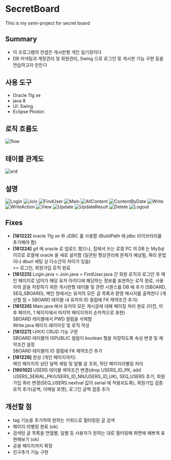 ﻿# SecretBoard
This is my semi-project for secret board

## Summary

- 이 프로그램의 컨셉은 게시판형 개인 일기장이다
- DB 커넥팅과 계정관리 및 회원관리, Swing 으로 로그인 및 게시판 기능 구현 등을 연습하고자 만든다

## 사용 도구

- Oracle 11g xe
- java 8
- UI: Swing
- Eclipse Photon

## 로직 흐름도

![flow](https://github.com/daesungRa/SecretBoard/blob/master/content/projectArchi/sd3.PNG)

## 테이블 관계도

![erd](https://github.com/daesungRa/SecretBoard/blob/master/content/projectArchi/sd4.PNG)

## 설명

![Login](https://github.com/daesungRa/SecretBoard/blob/master/content/중간결과물/Login.PNG)
![Join](https://github.com/daesungRa/SecretBoard/blob/master/content/중간결과물/Join.PNG)
![FindUser](https://github.com/daesungRa/SecretBoard/blob/master/content/중간결과물/FindUser.PNG)
![Main](https://github.com/daesungRa/SecretBoard/blob/master/content/중간결과물/Main.PNG)
![AllContent](https://github.com/daesungRa/SecretBoard/blob/master/content/중간결과물/AllContent.PNG)
![ContentByDate](https://github.com/daesungRa/SecretBoard/blob/master/content/중간결과물/ContentByDate.PNG)
![Write](https://github.com/daesungRa/SecretBoard/blob/master/content/중간결과물/Write.PNG)
![WriteAction](https://github.com/daesungRa/SecretBoard/blob/master/content/중간결과물/WriteAction.PNG)
![View](https://github.com/daesungRa/SecretBoard/blob/master/content/중간결과물/View.PNG)
![Update](https://github.com/daesungRa/SecretBoard/blob/master/content/중간결과물/Update.PNG)
![UpdateResult](https://github.com/daesungRa/SecretBoard/blob/master/content/중간결과물/UpdateResult.PNG)
![Delete](https://github.com/daesungRa/SecretBoard/blob/master/content/중간결과물/Delete.PNG)
![Logout](https://github.com/daesungRa/SecretBoard/blob/master/content/중간결과물/Logout.PNG)


## Fixes

- <strong>[181222]</strong> oracle 11g xe 와 JDBC 를 사용함 (BuildPath 에 jdbc 라이브러리를 추가해야 함)
- <strong>[181224]</strong> git 에 oracle 로 업로드 했으나, 집에서 쓰는 로컬 PC 의 DB 는 MySql 이므로 로컬에 oracle 을 새로 설치함 (일관된 형상관리에 문제가 예상됨, 쿼리 문법이나 dburl 세팅 상 다소간의 차이가 있음)<br/> >> 로그인, 회원가입 로직 완료
- <strong>[181225]</strong> Login.java > Join.java > FindUser.java 간 회원 로직과 로그인 후 메인 페이지로 넘어가 해당 유저 아이디에 해당하는 정보를 표현하는 로직 완료, 사용자의 글을 저장하기 위한 게시판형 테이블 및 관련 시퀀스를 DB 에 추가 (SBOARD, SEQ_SBOARD), 메인 창에서는 유저의 모든 글 목록과 환영 메시지를 출력한다 (개선할 점 > SBOARD 테이블 내 유저의 ID 컬럼에 FK 제약조건 추가)
- <strong>[181226]</strong> Main.java 에서 유저의 모든 게시글에 대해 페이징 처리 완료 (이전, 이후 페이지, 1 페이지에서 마지막 페이지까지 순차적으로 표현)<br/>SBOARD 테이블에서 PWD 컬럼을 삭제함<br/>Write.java 페이지 레이아웃 및 로직 작성
- <strong>[181227]</strong> 나머지 CRUD 기능 구현<br/>SBOARD 테이블의 ISPUBLIC 컬럼이 boolean 형을 저장하도록 속성 변경 및 제약조건 설정<br/>SBOARD 테이블의 ID 컬럼에 FK 제약조건 추가
- <strong>[181228]</strong> 완성 (개인 페이지까지)<br>메인 페이지의 상단 달력 세팅 및 일별 글 조회, 하단 페이지라벨링 처리
- <strong>[190102]</strong> USERS 테이블 제약조건 변경(drop USERS_ID_PK, add USERS_SERIAL_PK/USERS_ID_NN/USERS_ID_UK), SEQ_USERS 추가, 회원가입 쿼리 변경(SEQ_USERS.nextval 값이 serial 에 적용되도록), 회원가입 검증 로직 추가(공백, 이메일 포맷), 로그인 공백 검증 추가

## 개선할 점

- tag 기능을 추가하여 원하는 키워드로 필터링된 글 검색
- 페이지 라벨링 완료 (ok)
- 검색된 글 목록을 연월별, 일별 등 사용자가 원하는 대로 필터링해 화면에 예쁘게 표현해보기 (ok)
- 공용 페이지까지 확장
- 친구추가 기능 구현